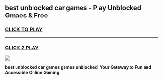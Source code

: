 
## best unblocked car games - Play Unblocked Gmaes & Free
<h3>
<a href="https://premium.freeplayer.one?title=best_unblocked_car_games&ref=19F">CLICK TO PLAY</a></h3>
<hr>

<h3>
<a href="https://premium.freeplayer.one?title=best_unblocked_car_games&ref=19F">CLICK 2 PLAY</a>
  
</h3>

<a href="https://premium.freeplayer.one?title=best_unblocked_car_games&ref=19F/"><img src="https://clearcache.store/games.png"></a>


**best unblocked car games games unblocked: Your Gateway to Fun and Accessible Online Gaming**
